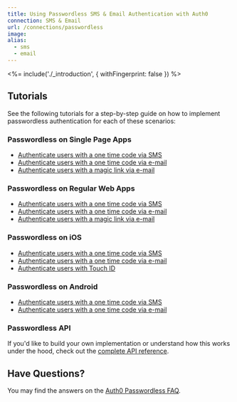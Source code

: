 ```yaml
---
title: Using Passwordless SMS & Email Authentication with Auth0
connection: SMS & Email
url: /connections/passwordless
image:
alias:
  - sms
  - email
---
```


<%= include('./_introduction', { withFingerprint: false }) %>

## Tutorials

See the following tutorials for a step-by-step guide on how to implement passwordless authentication for each of these scenarios:

### Passwordless on Single Page Apps

 - [Authenticate users with a one time code via SMS](/connections/passwordless/spa-sms)
 - [Authenticate users with a one time code via e-mail](/connections/passwordless/spa-email-code)
 - [Authenticate users with a magic link via e-mail](/connections/passwordless/spa-email-link)

### Passwordless on Regular Web Apps

 - [Authenticate users with a one time code via SMS](/connections/passwordless/regular-web-app-sms)
 - [Authenticate users with a one time code via e-mail](/connections/passwordless/regular-web-app-email-code)
 - [Authenticate users with a magic link via e-mail](/connections/passwordless/regular-web-app-email-link)

### Passwordless on iOS

 - [Authenticate users with a one time code via SMS](/connections/passwordless/ios-sms-swift)
 - [Authenticate users with a one time code via e-mail](/connections/passwordless/ios-email-swift)
 - [Authenticate users with Touch ID](/connections/passwordless/ios-touch-id-swift)

### Passwordless on Android

 - [Authenticate users with a one time code via SMS](/connections/passwordless/android-sms)
 - [Authenticate users with a one time code via e-mail](/connections/passwordless/android-email)

### Passwordless API

If you'd like to build your own implementation or understand how this works under the hood, check out the [complete API reference](/auth-api#passwordless).

## Have Questions?

You may find the answers on the [Auth0 Passwordless FAQ](/connections/passwordless/faq).
